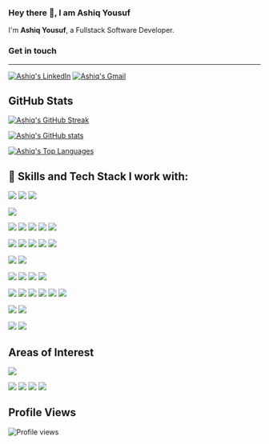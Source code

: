 ### Hey there 👋, I am Ashiq Yousuf

I'm **Ashiq Yousuf**, a Fullstack Software Developer.



### Get in touch
-------

[![Ashiq's LinkedIn](https://img.shields.io/badge/linkedin-%230077B5.svg?&style=for-the-badge&logo=linkedin&logoColor=white)](https://www.linkedin.com/in/ashiq-hussain-kumar-8a41801ba)
[![Ashiq's Gmail](https://img.shields.io/badge/Gmail-D14836?style=for-the-badge&logo=gmail&logoColor=white)](mailto:ashiqhussainkumar143@gmail.com?subject=Hey%20Ashiq)


GitHub Stats
------------
[![Ashiq's GitHub Streak](http://github-readme-streak-stats.herokuapp.com?user=ashiqYousuf&theme=tokyonight)](https://github.com/ashiqYousuf)

[![Ashiq's GitHub stats](https://github-readme-stats.vercel.app/api?username=ashiqYousuf&show_icons=true&include_all_commits=true&count_private=true&hide=html,css&title_color=ffffff&text_color=c9cacc&icon_color=4AB197&bg_color=1A2B34)](https://github.com/ashiqYousuf)

[![Ashiq's Top Languages](https://github-readme-stats.vercel.app/api/top-langs/?username=ashiqYousuf&layout=compact&langs_count=6&hide=html,css&title_color=ffffff&text_color=c9cacc&icon_color=4AB197&bg_color=1A2B34)](https://github.com/ashiqYousuf)

## 💼 Skills and Tech Stack I work with:

<!-- ![](https://img.shields.io/badge/Code-Gatsby-informational?style=flat&logo=gatsby&logoColor=white&color=4AB197) -->
![](https://img.shields.io/badge/JavaScript-323330?style=for-the-badge&logo=javascript&logoColor=F7DF1E)
![](https://img.shields.io/badge/TypeScript-007ACC?style=for-the-badge&logo=typescript&logoColor=white)
![](https://img.shields.io/badge/Express%20js-000000?style=for-the-badge&logo=express&logoColor=white)
<!-- ![](https://img.shields.io/badge/Code-NestJS-informational?style=flat&logo=nestJS&logoColor=white&color=4AB197) -->
![](https://img.shields.io/badge/Node%20js-339933?style=for-the-badge&logo=nodedotjs&logoColor=white)
<!-- ![](https://img.shields.io/badge/Code-GraphQL-informational?style=flat&logo=graphql&logoColor=white&color=4AB197) -->
<!-- ![](https://img.shields.io/badge/Code-Electron-informational?style=flat&logo=electron&logoColor=white&color=4AB197) -->
<!-- ![](https://img.shields.io/badge/Code-ReactNative-informational?style=flat&logo=react&logoColor=white&color=4AB197) -->
![](https://img.shields.io/badge/Python-FFD43B?style=for-the-badge&logo=python&logoColor=blue)
![](https://img.shields.io/badge/Django-092E20?style=for-the-badge&logo=django&logoColor=green)
![](https://img.shields.io/badge/django%20rest-ff1709?style=for-the-badge&logo=django&logoColor=white)
![](https://img.shields.io/badge/Go-00ADD8?style=for-the-badge&logo=go&logoColor=white)
![](https://img.shields.io/badge/C-00599C?style=for-the-badge&logo=c&logoColor=white)


![](https://img.shields.io/badge/PostgreSQL-316192?style=for-the-badge&logo=postgresql&logoColor=white)
![](https://img.shields.io/badge/MySQL-005C84?style=for-the-badge&logo=mysql&logoColor=white)
![](https://img.shields.io/badge/Sqlite-003B57?style=for-the-badge&logo=sqlite&logoColor=white)
![](https://img.shields.io/badge/MongoDB-4EA94B?style=for-the-badge&logo=mongodb&logoColor=white)
![](https://img.shields.io/badge/redis-%23DD0031.svg?&style=for-the-badge&logo=redis&logoColor=white)

![](https://img.shields.io/badge/Prisma-3982CE?style=for-the-badge&logo=Prisma&logoColor=white)
![](https://img.shields.io/badge/Sequelize-52B0E7?style=for-the-badge&logo=Sequelize&logoColor=white)

![](https://img.shields.io/badge/Docker-2CA5E0?style=for-the-badge&logo=docker&logoColor=white)
![](https://img.shields.io/badge/Insomnia-5849be?style=for-the-badge&logo=Insomnia&logoColor=white)
![](https://img.shields.io/badge/JWT-000000?style=for-the-badge&logo=JSON%20web%20tokens&logoColor=white)
![](https://img.shields.io/badge/Linux-FCC624?style=for-the-badge&logo=linux&logoColor=black)

![](https://img.shields.io/badge/HTML5-E34F26?style=for-the-badge&logo=html5&logoColor=white)
![](https://img.shields.io/badge/CSS3-1572B6?style=for-the-badge&logo=css3&logoColor=white)
![](https://img.shields.io/badge/React-20232A?style=for-the-badge&logo=react&logoColor=61DAFB)
![](https://img.shields.io/badge/next%20js-000000?style=for-the-badge&logo=nextdotjs&logoColor=white)
![](https://img.shields.io/badge/Material%20UI-007FFF?style=for-the-badge&logo=mui&logoColor=white)
![](https://img.shields.io/badge/Code-Redux-informational?style=flat&logo=Redux&logoColor=white&color=4AB197)
<!-- ![](https://img.shields.io/badge/Code-Nginx-informational?style=flat&logo=nginx&logoColor=white&color=4AB197) -->
<!-- ![](https://img.shields.io/badge/Code-Docker-informational?style=flat&logo=docker&logoColor=white&color=4AB197) -->
<!-- ![](https://img.shields.io/badge/Code-Kubernetes-informational?style=flat&logo=kubernetes&logoColor=white&color=4AB197) -->
<!-- ![](https://img.shields.io/badge/Code-Firebase-informational?style=flat&logo=firebase&logoColor=white&color=4AB197) -->
<!-- ![](https://img.shields.io/badge/Code-AWS-informational?style=flat&logo=amazon&logoColor=white&color=4AB197) -->
<!-- ![](https://img.shields.io/badge/Code-TravisCI-informational?style=flat&logo=travisci&logoColor=white&color=4AB197) -->
<!-- ![](https://img.shields.io/badge/Code-CircleCI-informational?style=flat&logo=circleci&logoColor=white&color=4AB197) -->
![](https://img.shields.io/badge/GIT-E44C30?style=for-the-badge&logo=git&logoColor=white)
![](https://img.shields.io/badge/Code-GitHub-informational?style=flat&logo=github&logoColor=white&color=4AB197)
<!-- ![](https://img.shields.io/badge/Code-Heroku-informational?style=flat&logo=heroku&logoColor=white&color=4AB197) -->
![](https://img.shields.io/badge/Code-Netlify-informational?style=flat&logo=netlify&logoColor=white&color=4AB197)
![](https://img.shields.io/badge/Code-Vercel-informational?style=flat&logo=vercel&logoColor=white&color=4AB197)


## Areas of Interest 

![](https://img.shields.io/badge/Microservices-informational?style=flat&logoColor=white&color=4AB197)
<!-- ![](https://img.shields.io/badge/Microfrontends-informational?style=flat&logoColor=white&color=4AB197) -->
![](https://img.shields.io/badge/DistributedSystems-informational?style=flat&logoColor=white&color=4AB197)
![](https://img.shields.io/badge/SystemDesign-informational?style=flat&logoColor=white&color=4AB197)
![](https://img.shields.io/badge/DatabaseDesign-informational?style=flat&logoColor=white&color=4AB197)
![](https://img.shields.io/badge/FullstackEngineering-informational?style=flat&logoColor=white&color=4AB197)
<!-- ![](https://img.shields.io/badge/Web3/DecentrailizedApps-informational?style=flat&logoColor=white&color=4AB197) -->
<!-- ![](https://img.shields.io/badge/Blockchain-informational?style=flat&logoColor=white&color=4AB197) -->
<!-- ![](https://img.shields.io/badge/Serverless-informational?style=flat&logoColor=white&color=4AB197) -->
<!-- ![](https://img.shields.io/badge/CloudComputing-informational?style=flat&logoColor=white&color=4AB197) -->

## Profile Views

![Profile views](https://gpvc.arturio.dev/ashiqYousuf)

<!--
**ashiqYousuf/ashiqYousuf** is a ✨ _special_ ✨ repository because its `README.md` (this file) appears on your GitHub profile.

Here are some ideas to get you started:

- 🔭 I’m currently working on ...
- 🌱 I’m currently learning ...
- 👯 I’m looking to collaborate on ...
- 🤔 I’m looking for help with ...
- 💬 Ask me about ...
- 📫 How to reach me: ...
- 😄 Pronouns: ...
- ⚡ Fun fact: ...
-->
